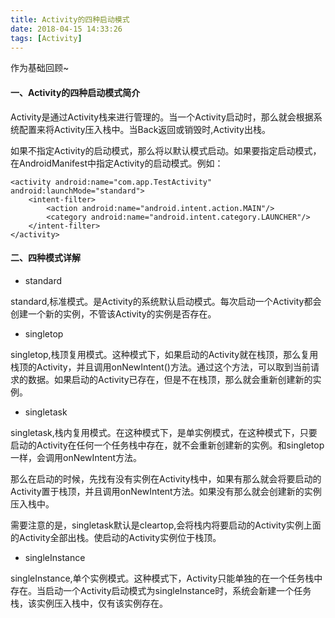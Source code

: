 ```yaml
---
title: Activity的四种启动模式
date: 2018-04-15 14:33:26
tags: [Activity]
---
```


作为基础回顾~


#### 一、Activity的四种启动模式简介

Activity是通过Activity栈来进行管理的。当一个Activity启动时，那么就会根据系统配置来将Activity压入栈中。当Back返回或销毁时,Activity出栈。

如果不指定Activity的启动模式，那么将以默认模式启动。如果要指定启动模式，在AndroidManifest中指定Activity的启动模式。例如：

	<activity android:name="com.app.TestActivity" android:launchMode="standard">
        <intent-filter>
            <action android:name="android.intent.action.MAIN"/>
            <category android:name="android.intent.category.LAUNCHER"/>
        </intent-filter>
	</activity>

#### 二、四种模式详解

* standard

standard,标准模式。是Activity的系统默认启动模式。每次启动一个Activity都会创建一个新的实例，不管该Activity的实例是否存在。

* singletop

singletop,栈顶复用模式。这种模式下，如果启动的Activity就在栈顶，那么复用栈顶的Activity，并且调用onNewIntent()方法。通过这个方法，可以取到当前请求的数据。如果启动的Activity已存在，但是不在栈顶，那么就会重新创建新的实例。

* singletask

singletask,栈内复用模式。在这种模式下，是单实例模式，在这种模式下，只要启动的Activity在任何一个任务栈中存在，就不会重新创建新的实例。和singletop一样，会调用onNewIntent方法。

那么在启动的时候，先找有没有实例在Activity栈中，如果有那么就会将要启动的Activity置于栈顶，并且调用onNewIntent方法。如果没有那么就会创建新的实例压入栈中。

需要注意的是，singletask默认是cleartop,会将栈内将要启动的Activity实例上面的Activity全部出栈。使启动的Activity实例位于栈顶。

* singleInstance

singleInstance,单个实例模式。这种模式下，Activity只能单独的在一个任务栈中存在。当启动一个Activity启动模式为singleInstance时，系统会新建一个任务栈，该实例压入栈中，仅有该实例存在。
